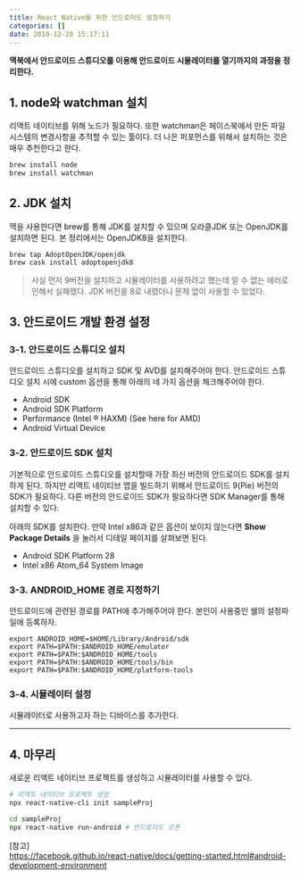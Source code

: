 ```yaml
---
title: React Native를 위한 안드로이드 설정하기
categories: []
date: 2019-12-28 15:17:11
---
```


**맥북에서 안드로이드 스튜디오를 이용해 안드로이드 시뮬레이터를 열기까지의 과정을 정리한다.**

## 1. node와 watchman 설치

리액트 네이티브를 위해 노드가 필요하다. 또한 watchman은 페이스북에서 만든 파일시스템의 변경사항을 추적할 수 있는 툴이다. 더 나은 퍼포먼스를 위해서 설치하는 것은 매우 추천한다고 한다.

```bash
brew install node
brew install watchman
```

## 2. JDK 설치

맥을 사용한다면 brew를 통해 JDK를 설치할 수 있으며 오라클JDK 또는 OpenJDK를 설치하면 된다. 본 정리에서는 OpenJDK8을 설치한다.

```shell
brew tap AdoptOpenJDK/openjdk
brew cask install adoptopenjdk8
```

> 사실 먼저 9버전을 설치하고 시뮬레이터를 사용하려고 했는데 알 수 없는 에러로 인해서 실패했다. JDK 버전을 8로 내렸더니 문제 없이 사용할 수 있었다.

## 3. 안드로이드 개발 환경 설정

### 3-1. 안드로이드 스튜디오 설치

안드로이드 스튜디오를 설치하고 SDK 및 AVD를 설치해주어야 한다. 안드로이드 스튜디오 설치 시에 custom 옵션을 통해 아래의 네 가지 옵션을 체크해주어야 한다.

- Android SDK
- Android SDK Platform
- Performance (Intel ® HAXM) (See here for AMD)
- Android Virtual Device

### 3-2. 안드로이드 SDK 설치

기본적으로 안드로이드 스튜디오를 설치할때 가장 최신 버전의 안드로이드 SDK를 설치하게 된다. 하지만 리액트 네이티브 앱을 빌드하기 위해서 안드로이드 9(Pie) 버전의 SDK가 필요하다. 다른 버전의 안드로이드 SDK가 필요하다면 SDK Manager를 통해 설치할 수 있다.

아래의 SDK를 설치한다. 만약 Intel x86과 같은 옵션이 보이지 않는다면 **Show Package Details** 을 눌러서 디테일 페이지를 살펴보면 된다.

- Android SDK Platform 28
- Intel x86 Atom_64 System Image

### 3-3. ANDROID_HOME 경로 지정하기

안드로이드에 관련된 경로를 PATH에 추가해주어야 한다. 본인이 사용중인 쉘의 설정파일에 등록하자.

```bashrc
export ANDROID_HOME=$HOME/Library/Android/sdk
export PATH=$PATH:$ANDROID_HOME/emulator
export PATH=$PATH:$ANDROID_HOME/tools
export PATH=$PATH:$ANDROID_HOME/tools/bin
export PATH=$PATH:$ANDROID_HOME/platform-tools
```

### 3-4. 시뮬레이터 설정

시뮬레이터로 사용하고자 하는 디바이스를 추가한다.

---

## 4. 마무리

새로운 리액트 네이티브 프로젝트를 생성하고 시뮬레이터를 사용할 수 있다.

```bash
# 리액트 네이티브 프로젝트 생성
npx react-native-cli init sampleProj

cd sampleProj
npx react-native run-android # 안드로이드 오픈

```

[참고]  
https://facebook.github.io/react-native/docs/getting-started.html#android-development-environment
